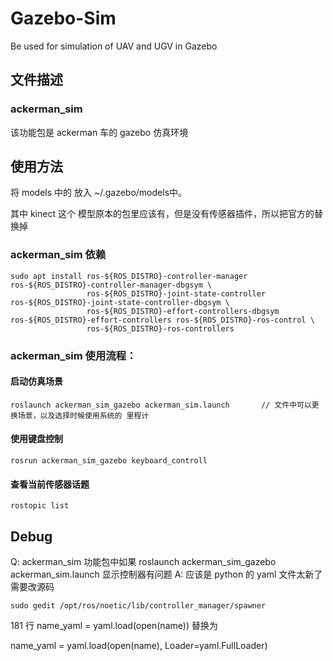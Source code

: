 # Gazebo-Sim
Be used for simulation of UAV and UGV in Gazebo


## 文件描述
### ackerman_sim

该功能包是 ackerman 车的 gazebo 仿真环境


## 使用方法

将 models 中的  放入 ~/.gazebo/models中。

其中 kinect 这个 模型原本的包里应该有，但是没有传感器插件，所以把官方的替换掉

### ackerman_sim 依赖

```
sudo apt install ros-${ROS_DISTRO}-controller-manager ros-${ROS_DISTRO}-controller-manager-dbgsym \
                 ros-${ROS_DISTRO}-joint-state-controller ros-${ROS_DISTRO}-joint-state-controller-dbgsym \
                 ros-${ROS_DISTRO}-effort-controllers-dbgsym ros-${ROS_DISTRO}-effort-controllers ros-${ROS_DISTRO}-ros-control \
                 ros-${ROS_DISTRO}-ros-controllers
```

### ackerman_sim 使用流程：

#### 启动仿真场景

```
roslaunch ackerman_sim_gazebo ackerman_sim.launch       // 文件中可以更换场景，以及选择时候使用系统的 里程计
```

#### 使用键盘控制
```
rosrun ackerman_sim_gazebo keyboard_controll
```

#### 查看当前传感器话题

```
rostopic list
```


## Debug
Q: ackerman_sim 功能包中如果 roslaunch ackerman_sim_gazebo ackerman_sim.launch 显示控制器有问题
A: 应该是 python 的 yaml 文件太新了 需要改源码
```
sudo gedit /opt/ros/noetic/lib/controller_manager/spawner
```
181 行  name_yaml = yaml.load(open(name))  替换为

name_yaml = yaml.load(open(name), Loader=yaml.FullLoader)